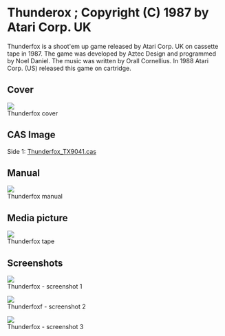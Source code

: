 # Thunderox ; Copyright (C) 1987 by Atari Corp. UK  
Thunderfox is a shoot'em up game released by Atari Corp. UK on cassette tape in 1987. The game was developed by Aztec Design and programmed by Noel Daniel. The music was written by Orall Cornellius. In 1988 Atari Corp. (US) released this game on cartridge.  
  
## Cover  
![](attachments/Thunderfox_cass.jpg)  
Thunderfox cover  
  
## CAS Image  
Side 1: [Thunderfox_TX9041.cas](attachments/Thunderfox_TX9041.cas)  
  
## Manual  
![](attachments/Thunderfox_instructions.jpg)  
Thunderfox manual  
  
## Media picture  
![](attachments/Thunderfox_tape.jpg)  
Thunderfox tape  
  
## Screenshots  
![](attachments/thunderfox_screenshot1.jpg)  
Thunderfox - screenshot 1  
  
![](attachments/thunderfox_screenshot2.jpg)  
Thunderfoxf - screenshot 2  
  
![](attachments/thunderfox_screenshot3.jpg)  
Thunderfox - screenshot 3  
  
